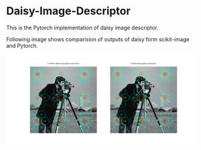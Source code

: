 # Daisy-Image-Descriptor
This is the Pytorch implementation of daisy image descriptor.

Following image shows comparision of outputs of daisy form scikit-image and Pytorch. 

![alt text](https://github.com/Rehan-Ahmad/Daisy-Image-Descriptor/blob/master/daisy_comparison.png)

